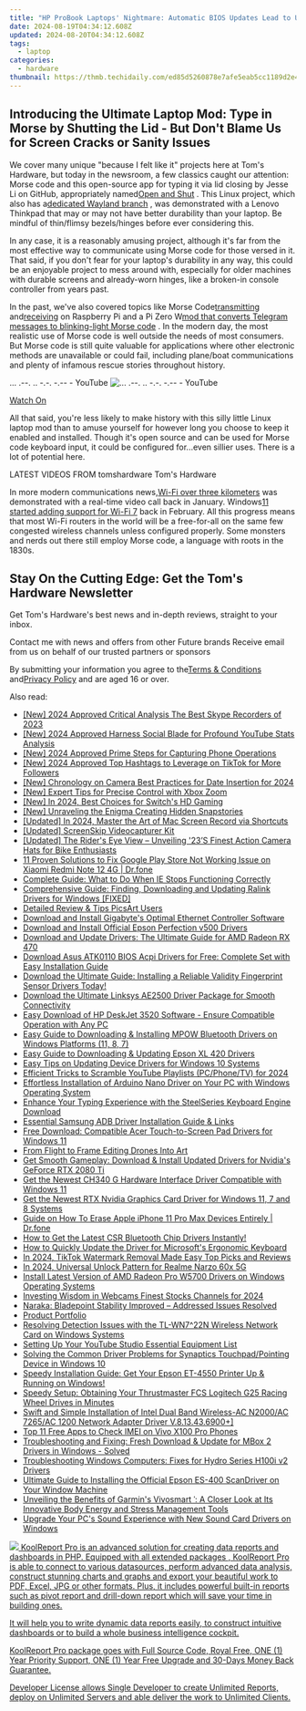 ```yaml
---
title: "HP ProBook Laptops' Nightmare: Automatic BIOS Updates Lead to Unexpected Black Screens"
date: 2024-08-19T04:34:12.608Z
updated: 2024-08-20T04:34:12.608Z
tags:
  - laptop
categories:
  - hardware
thumbnail: https://thmb.techidaily.com/ed85d5260878e7afe5eab5cc1189d2e4580a5c9f5e7d77e30ca04d5bf449b804.jpg
---
```


## Introducing the Ultimate Laptop Mod: Type in Morse by Shutting the Lid - But Don't Blame Us for Screen Cracks or Sanity Issues

We cover many unique "because I felt like it" projects here at Tom's Hardware, but today in the newsroom, a few classics caught our attention: Morse code and this open-source app for typing it via lid closing by Jesse Li on GitHub, appropriately named[Open and Shut](https://github.com/veggiedefender/open-and-shut) . This Linux project, which also has a[dedicated Wayland branch](https://github.com/veggiedefender/open-and-shut/tree/wayland) , was demonstrated with a Lenovo Thinkpad that may or may not have better durability than your laptop. Be mindful of thin/flimsy bezels/hinges before ever considering this.

 In any case, it is a reasonably amusing project, although it's far from the most effective way to communicate using Morse code for those versed in it. That said, if you don't fear for your laptop's durability in any way, this could be an enjoyable project to mess around with, especially for older machines with durable screens and already-worn hinges, like a broken-in console controller from years past.

 In the past, we've also covered topics like Morse Code[transmitting](https://tools.techidaily.com) and[receiving](https://tools.techidaily.com) on Raspberry Pi and a Pi Zero W[mod that converts Telegram messages to blinking-light Morse code](https://tools.techidaily.com) . In the modern day, the most realistic use of Morse code is well outside the needs of most consumers. But Morse code is still quite valuable for applications where other electronic methods are unavailable or could fail, including plane/boat communications and plenty of infamous rescue stories throughout history.

... .--. .. -.-. -.-- - YouTube ![... .--. .. -.-. -.-- - YouTube](https://img.youtube.com/vi/UAQ60P61vYw/maxresdefault.jpg)

[Watch On](https://youtu.be/UAQ60P61vYw)

 All that said, you're less likely to make history with this silly little Linux laptop mod than to amuse yourself for however long you choose to keep it enabled and installed. Though it's open source and can be used for Morse code keyboard input, it could be configured for...even sillier uses. There is a lot of potential here.

 LATEST VIDEOS FROM tomshardware Tom's Hardware

 In more modern communications news,[Wi-Fi over three kilometers](https://tools.techidaily.com) was demonstrated with a real-time video call back in January. Windows[11 started adding support for Wi-Fi 7](https://tools.techidaily.com) back in February. All this progress means that most Wi-Fi routers in the world will be a free-for-all on the same few congested wireless channels unless configured properly. Some monsters and nerds out there still employ Morse code, a language with roots in the 1830s.

## Stay On the Cutting Edge: Get the Tom's Hardware Newsletter

 Get Tom's Hardware's best news and in-depth reviews, straight to your inbox.

 Contact me with news and offers from other Future brands  Receive email from us on behalf of our trusted partners or sponsors

 By submitting your information you agree to the[Terms & Conditions](https://futureplc.com/terms-conditions/) and[Privacy Policy](https://futureplc.com/privacy-policy/) and are aged 16 or over.

<ins class="adsbygoogle"
     style="display:block"
     data-ad-format="autorelaxed"
     data-ad-client="ca-pub-7571918770474297"
     data-ad-slot="1223367746"></ins>



<ins class="adsbygoogle"
     style="display:block"
     data-ad-client="ca-pub-7571918770474297"
     data-ad-slot="8358498916"
     data-ad-format="auto"
     data-full-width-responsive="true"></ins>

<span class="atpl-alsoreadstyle">Also read:</span>
<div><ul>
<li><a href="https://screen-capture.techidaily.com/new-2024-approved-critical-analysis-the-best-skype-recorders-of-2023/"><u>[New] 2024 Approved  Critical Analysis  The Best Skype Recorders of 2023</u></a></li>
<li><a href="https://eaxpv-info.techidaily.com/new-2024-approved-harness-social-blade-for-profound-youtube-stats-analysis/"><u>[New] 2024 Approved  Harness Social Blade for Profound YouTube Stats Analysis</u></a></li>
<li><a href="https://digital-screen-recording.techidaily.com/new-2024-approved-prime-steps-for-capturing-phone-operations/"><u>[New] 2024 Approved  Prime Steps for Capturing Phone Operations</u></a></li>
<li><a href="https://tiktok-video-recordings.techidaily.com/new-2024-approved-top-hashtags-to-leverage-on-tiktok-for-more-followers/"><u>[New] 2024 Approved  Top Hashtags to Leverage on TikTok for More Followers</u></a></li>
<li><a href="https://vp-tips.techidaily.com/new-chronology-on-camera-best-practices-for-date-insertion-for-2024/"><u>[New] Chronology on Camera  Best Practices for Date Insertion for 2024</u></a></li>
<li><a href="https://some-techniques.techidaily.com/new-expert-tips-for-precise-control-with-xbox-zoom/"><u>[New] Expert Tips for Precise Control with Xbox Zoom</u></a></li>
<li><a href="https://screen-mirroring-recording.techidaily.com/new-in-2024-best-choices-for-switchs-hd-gaming/"><u>[New] In 2024, Best Choices for Switch's HD Gaming</u></a></li>
<li><a href="https://snapchat-videos.techidaily.com/new-unraveling-the-enigma-creating-hidden-snapstories/"><u>[New] Unraveling the Enigma  Creating Hidden Snapstories</u></a></li>
<li><a href="https://screen-sharing-recording.techidaily.com/updated-in-2024-master-the-art-of-mac-screen-record-via-shortcuts/"><u>[Updated] In 2024, Master the Art of Mac Screen Record via Shortcuts</u></a></li>
<li><a href="https://facebook-video-content.techidaily.com/updated-screenskip-videocapturer-kit/"><u>[Updated] ScreenSkip Videocapturer Kit</u></a></li>
<li><a href="https://some-skills.techidaily.com/updated-the-riders-eye-view-unveiling-23s-finest-action-camera-hats-for-bike-enthusiasts/"><u>[Updated] The Rider's Eye View – Unveiling '23’S Finest Action Camera Hats for Bike Enthusiasts</u></a></li>
<li><a href="https://howto.techidaily.com/11-proven-solutions-to-fix-google-play-store-not-working-issue-on-xiaomi-redmi-note-12-4g-drfone-by-drfone-fix-android-problems-fix-android-problems/"><u>11 Proven Solutions to Fix Google Play Store Not Working Issue on Xiaomi Redmi Note 12 4G | Dr.fone</u></a></li>
<li><a href="https://program-issues.techidaily.com/complete-guide-what-to-do-when-ie-stops-functioning-correctly/"><u>Complete Guide: What to Do When IE Stops Functioning Correctly</u></a></li>
<li><a href="https://hardware-updates.techidaily.com/comprehensive-guide-finding-downloading-and-updating-ralink-drivers-for-windows-fixed/"><u>Comprehensive Guide: Finding, Downloading and Updating Ralink Drivers for Windows [FIXED]</u></a></li>
<li><a href="https://extra-lessons.techidaily.com/detailed-review-and-tips-picsart-users/"><u>Detailed Review & Tips  PicsArt Users</u></a></li>
<li><a href="https://hardware-updates.techidaily.com/download-and-install-gigabytes-optimal-ethernet-controller-software/"><u>Download and Install Gigabyte's Optimal Ethernet Controller Software</u></a></li>
<li><a href="https://hardware-updates.techidaily.com/download-and-install-official-epson-perfection-v500-drivers/"><u>Download and Install Official Epson Perfection v500 Drivers</u></a></li>
<li><a href="https://hardware-updates.techidaily.com/download-and-update-drivers-the-ultimate-guide-for-amd-radeon-rx-470/"><u>Download and Update Drivers: The Ultimate Guide for AMD Radeon RX 470</u></a></li>
<li><a href="https://hardware-updates.techidaily.com/download-asus-atk0110-bios-acpi-drivers-for-free-complete-set-with-easy-installation-guide/"><u>Download Asus ATK0110 BIOS Acpi Drivers for Free: Complete Set with Easy Installation Guide</u></a></li>
<li><a href="https://hardware-updates.techidaily.com/1722962904719-download-the-ultimate-guide-installing-a-reliable-validity-fingerprint-sensor-drivers-today/"><u>Download the Ultimate Guide: Installing a Reliable Validity Fingerprint Sensor Drivers Today!</u></a></li>
<li><a href="https://hardware-updates.techidaily.com/download-the-ultimate-linksys-ae2500-driver-package-for-smooth-connectivity/"><u>Download the Ultimate Linksys AE2500 Driver Package for Smooth Connectivity</u></a></li>
<li><a href="https://hardware-updates.techidaily.com/1722958641944-easy-download-of-hp-deskjet-3520-software-ensure-compatible-operation-with-any-pc/"><u>Easy Download of HP DeskJet 3520 Software - Ensure Compatible Operation with Any PC</u></a></li>
<li><a href="https://hardware-updates.techidaily.com/easy-guide-to-downloading-and-installing-mpow-bluetooth-drivers-on-windows-platforms-11-8-7/"><u>Easy Guide to Downloading & Installing MPOW Bluetooth Drivers on Windows Platforms (11, 8, 7)</u></a></li>
<li><a href="https://hardware-updates.techidaily.com/easy-guide-to-downloading-and-updating-epson-xl-420-drivers/"><u>Easy Guide to Downloading & Updating Epson XL 420 Drivers</u></a></li>
<li><a href="https://win-forum.techidaily.com/easy-tips-on-updating-device-drivers-for-windows-10-systems/"><u>Easy Tips on Updating Device Drivers for Windows 10 Systems</u></a></li>
<li><a href="https://youtube-video-recordings.techidaily.com/efficient-tricks-to-scramble-youtube-playlists-pcphonetv-for-2024/"><u>Efficient Tricks to Scramble YouTube Playlists (PC/Phone/TV) for 2024</u></a></li>
<li><a href="https://hardware-updates.techidaily.com/effortless-installation-of-arduino-nano-driver-on-your-pc-with-windows-operating-system/"><u>Effortless Installation of Arduino Nano Driver on Your PC with Windows Operating System</u></a></li>
<li><a href="https://hardware-updates.techidaily.com/enhance-your-typing-experience-with-the-steelseries-keyboard-engine-download/"><u>Enhance Your Typing Experience with the SteelSeries Keyboard Engine Download</u></a></li>
<li><a href="https://hardware-updates.techidaily.com/essential-samsung-adb-driver-installation-guide-and-links/"><u>Essential Samsung ADB Driver Installation Guide & Links</u></a></li>
<li><a href="https://hardware-updates.techidaily.com/free-download-compatible-acer-touch-to-screen-pad-drivers-for-windows-11/"><u>Free Download: Compatible Acer Touch-to-Screen Pad Drivers for Windows 11</u></a></li>
<li><a href="https://extra-lessons.techidaily.com/from-flight-to-frame-editing-drones-into-art/"><u>From Flight to Frame  Editing Drones Into Art</u></a></li>
<li><a href="https://hardware-updates.techidaily.com/get-smooth-gameplay-download-and-install-updated-drivers-for-nvidias-geforce-rtx-2080-ti/"><u>Get Smooth Gameplay: Download & Install Updated Drivers for Nvidia's GeForce RTX 2080 Ti</u></a></li>
<li><a href="https://hardware-updates.techidaily.com/get-the-newest-ch340-g-hardware-interface-driver-compatible-with-windows-11/"><u>Get the Newest CH340 G Hardware Interface Driver Compatible with Windows 11</u></a></li>
<li><a href="https://hardware-updates.techidaily.com/get-the-newest-rtx-nvidia-graphics-card-driver-for-windows-11-7-and-8-systems/"><u>Get the Newest RTX Nvidia Graphics Card Driver for Windows 11, 7 and 8 Systems</u></a></li>
<li><a href="https://techidaily.com/guide-on-how-to-erase-apple-iphone-11-pro-max-devices-entirely-drfone-by-drfone-ios-full-data-eraser-ios-full-data-eraser/"><u>Guide on How To Erase Apple iPhone 11 Pro Max Devices Entirely | Dr.fone</u></a></li>
<li><a href="https://hardware-updates.techidaily.com/how-to-get-the-latest-csr-bluetooth-chip-drivers-instantly/"><u>How to Get the Latest CSR Bluetooth Chip Drivers Instantly!</u></a></li>
<li><a href="https://hardware-updates.techidaily.com/how-to-quickly-update-the-driver-for-microsofts-ergonomic-keyboard/"><u>How to Quickly Update the Driver for Microsoft's Ergonomic Keyboard</u></a></li>
<li><a href="https://smart-video-editing.techidaily.com/in-2024-tiktok-watermark-removal-made-easy-top-picks-and-reviews/"><u>In 2024, TikTok Watermark Removal Made Easy Top Picks and Reviews</u></a></li>
<li><a href="https://easy-unlock-android.techidaily.com/in-2024-universal-unlock-pattern-for-realme-narzo-60x-5g-by-drfone-android/"><u>In 2024, Universal Unlock Pattern for Realme Narzo 60x 5G</u></a></li>
<li><a href="https://hardware-updates.techidaily.com/install-latest-version-of-amd-radeon-pro-w5700-drivers-on-windows-operating-systems/"><u>Install Latest Version of AMD Radeon Pro W5700 Drivers on Windows Operating Systems</u></a></li>
<li><a href="https://youtube-docs.techidaily.com/ting-wisdom-in-webcams-finest-stocks-channels-for-2024/"><u>Investing Wisdom in Webcams  Finest Stocks Channels for 2024</u></a></li>
<li><a href="https://win-answers.techidaily.com/naraka-bladepoint-stability-improved-addressed-issues-resolved/"><u>Naraka: Bladepoint Stability Improved – Addressed Issues Resolved</u></a></li>
<li><a href="https://hardware-updates.techidaily.com/product-portfolio/"><u>Product Portfolio</u></a></li>
<li><a href="https://hardware-updates.techidaily.com/resolving-detection-issues-with-the-tl-wn722n-wireless-network-card-on-windows-systems/"><u>Resolving Detection Issues with the TL-WN7^22N Wireless Network Card on Windows Systems</u></a></li>
<li><a href="https://youtube-clips.techidaily.com/setting-up-your-youtube-studio-essential-equipment-list/"><u>Setting Up Your YouTube Studio  Essential Equipment List</u></a></li>
<li><a href="https://hardware-updates.techidaily.com/solving-the-common-driver-problems-for-synaptics-touchpadpointing-device-in-windows-10/"><u>Solving the Common Driver Problems for Synaptics Touchpad/Pointing Device in Windows 10</u></a></li>
<li><a href="https://hardware-updates.techidaily.com/speedy-installation-guide-get-your-epson-et-4550-printer-up-and-running-on-windows/"><u>Speedy Installation Guide: Get Your Epson ET-4550 Printer Up & Running on Windows!</u></a></li>
<li><a href="https://hardware-updates.techidaily.com/speedy-setup-obtaining-your-thrustmaster-fcs-logitech-g25-racing-wheel-drives-in-minutes/"><u>Speedy Setup: Obtaining Your Thrustmaster FCS Logitech G25 Racing Wheel Drives in Minutes</u></a></li>
<li><a href="https://hardware-updates.techidaily.com/swift-and-simple-installation-of-intel-dual-band-wireless-ac-n2000ac-7265ac-1200-network-adapter-driver-v813436900plus/"><u>Swift and Simple Installation of Intel Dual Band Wireless-AC N2000/AC 7265/AC 1200 Network Adapter Driver V.8.13.43.6900+]</u></a></li>
<li><a href="https://sim-unlock.techidaily.com/top-11-free-apps-to-check-imei-on-vivo-x100-pro-phones-by-drfone-android/"><u>Top 11 Free Apps to Check IMEI on Vivo X100 Pro Phones</u></a></li>
<li><a href="https://hardware-updates.techidaily.com/1722973040398-troubleshooting-and-fixing-fresh-download-and-update-for-mbox-2-drivers-in-windows-solved/"><u>Troubleshooting and Fixing: Fresh Download & Update for MBox 2 Drivers in Windows - Solved</u></a></li>
<li><a href="https://hardware-updates.techidaily.com/troubleshooting-windows-computers-fixes-for-hydro-series-h100i-v2-drivers/"><u>Troubleshooting Windows Computers: Fixes for Hydro Series H100i v2 Drivers</u></a></li>
<li><a href="https://hardware-updates.techidaily.com/ultimate-guide-to-installing-the-official-epson-es-400-scandriver-on-your-window-machine/"><u>Ultimate Guide to Installing the Official Epson ES-400 ScanDriver on Your Window Machine</u></a></li>
<li><a href="https://buynow-help.techidaily.com/unveiling-the-benefits-of-garmins-vivosmart-a-closer-look-at-its-innovative-body-energy-and-stress-management-tools/"><u>Unveiling the Benefits of Garmin's Vivosmart ˈ: A Closer Look at Its Innovative Body Energy and Stress Management Tools</u></a></li>
<li><a href="https://hardware-updates.techidaily.com/upgrade-your-pcs-sound-experience-with-new-sound-card-drivers-on-windows/"><u>Upgrade Your PC's Sound Experience with New Sound Card Drivers on Windows</u></a></li>
</ul></div>

<!-- affiliate ads begin -->
<a href="https://secure.2checkout.com/order/checkout.php?PRODS=4737285&QTY=1&AFFILIATE=108875&CART=1"><img src="https://secure.avangate.com/images/merchant/b2f83c409ce63012229fb9cd465bdcfe/products/copy_reporting_system.png" border="0">  KoolReport Pro  is an advanced solution for creating data reports and dashboards in PHP. Equipped with all  extended packages , KoolReport Pro is able to connect to various datasources, perform advanced data analysis, construct stunning charts and graphs and export your beautiful work to PDF, Excel, JPG or other formats. Plus, it includes powerful built-in reports such as pivot report and drill-down report which will save your time in building ones. 

 It will help you to write dynamic data reports easily, to construct intuitive dashboards or to build a whole business intelligence cockpit. 

  KoolReport Pro  package goes with Full Source Code, Royal Free, ONE (1) Year Priority Support, ONE (1) Year Free Upgrade and 30-Days Money Back Guarantee. 

  Developer License  allows  Single Developer  to create Unlimited Reports, deploy on Unlimited Servers and able deliver the work to Unlimited Clients. </a>
<!-- affiliate ads end -->